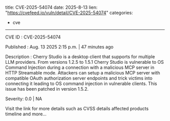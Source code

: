  
title: CVE-2025-54074
date: 2025-8-13
lien: "https://cvefeed.io/vuln/detail/CVE-2025-54074"
categories:
  - cve
---

CVE ID : CVE-2025-54074

Published :  Aug. 13
2025
2:15 p.m. | 47 minutes ago

Description : Cherry Studio is a desktop client that supports for multiple LLM providers. From versions 1.2.5 to 1.5.1
Cherry Studio is vulnerable to OS Command Injection during a connection with a malicious MCP server in HTTP Streamable mode. Attackers can setup a malicious MCP server with compatible OAuth authorization server endpoints and trick victims into connecting it
leading to OS command injection in vulnerable clients. This issue has been patched in version 1.5.2.

Severity: 0.0 | NA

Visit the link for more details
such as CVSS details
affected products
timeline
and more...
